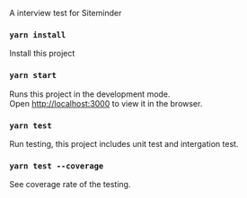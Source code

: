 A interview test for Siteminder

### `yarn install `
Install this project

### `yarn start `
Runs this project in the development mode.<br>
Open [http://localhost:3000](http://localhost:3000) to view it in the browser.


### `yarn test`
Run testing, this project includes unit test and intergation test.

### `yarn test --coverage`
See coverage rate of the testing.






